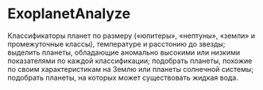 # ExoplanetAnalyze
Классификаторы планет по размеру («юпитеры», «нептуны», «земли» и промежуточные классы), температуре и расстонию до звезды; выделить планеты, обладающие аномально высокими или низкими показателями по каждой классификации; подобрать планеты, похожие по своим характеристикам на Землю или планеты солнечной системы; подобрать планеты, на которых может существовать жидкая вода.
